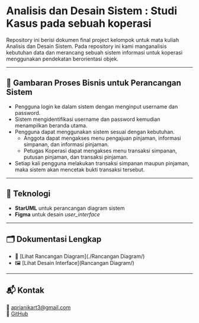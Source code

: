 # Analisis dan Desain Sistem : Studi Kasus pada sebuah koperasi

Repository ini berisi dokumen final project kelompok untuk mata kuliah Analisis dan Desain Sistem.
Pada repository ini kami manganalisis kebutuhan data dan merancang sebuah sistem informasi untuk koperasi menggunakan pendekatan berorientasi objek.

---

## 🧾 Gambaran Proses Bisnis untuk Perancangan Sistem

- Pengguna login ke dalam sistem dengan menginput username dan password.
- Sistem mengidentifikasi username dan password kemudian menampilkan beranda utama.
- Pengguna dapat menggunakan sistem sesuai dengan kebutuhan.
    - Anggota dapat mengakses menu pengajuan pinjaman, informasi simpanan, dan informasi pinjaman.
    - Petugas Koperasi dapat mengakses menu transaksi simpanan, putusan pinjaman, dan transaksi pinjaman.
- Setiap kali pengguna melakukan transaksi simpanan maupun pinjaman, maka sistem akan mencetak bukti transaksi tersebut.

---

## 📌 Teknologi

- **StarUML** untuk perancangan diagram sistem
- **Figma** untuk desain _user_interface_

---

## 🗂️ Dokumentasi Lengkap

- 📄 [Lihat Rancangan Diagram](./Rancangan Diagram/)
- 🖼️ [Lihat Desain Interface](Rancangan Diagram/)

---

## 📬 Kontak

📧 aprianikart3@gmail.com  
👤 [GitHub](https://github.com/aprianikartini)
